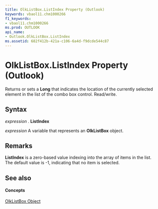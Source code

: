 ```yaml
---
title: OlkListBox.ListIndex Property (Outlook)
keywords: vbaol11.chm1000266
f1_keywords:
- vbaol11.chm1000266
ms.prod: OUTLOOK
api_name:
- Outlook.OlkListBox.ListIndex
ms.assetid: 682f412b-421a-c106-6a4d-f9dcde544c87
---
```



# OlkListBox.ListIndex Property (Outlook)

Returns or sets a  **Long** that indicates the location of the currently selected element in the list of the combo box control. Read/write.


## Syntax

 _expression_ . **ListIndex**

 _expression_ A variable that represents an **OlkListBox** object.


## Remarks

 **ListIndex** is a zero-based value indexing into the array of items in the list. The default value is -1, indicating that no item is selected.


## See also


#### Concepts


[OlkListBox Object](olklistbox-object-outlook.md)

